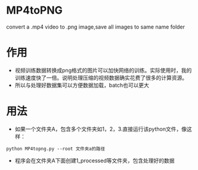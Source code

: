 # MP4toPNG
convert a .mp4 video to .png image,save all images to same name folder

# 作用
* 视频训练数据转换成png格式的图片可以加快网络的训练。实际使用时，我的训练速度快了一倍。说明处理压缩的视频数据确实花费了很多的计算资源。
* 所以与处理好数据集可以方便数据加载，batch也可以更大
# 用法
* 如果一个文件夹A，包含多个文件夹如1，2，3.直接运行该python文件，像这样：

```python MP4topng.py --root 文件夹a的路径```
* 程序会在文件夹A下面创建1_processed等文件夹，包含处理好的数据
